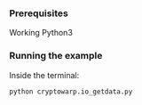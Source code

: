 ### Prerequisites
Working Python3

### Running the example
Inside the terminal: 

```bash
python cryptowarp.io_getdata.py 
```

